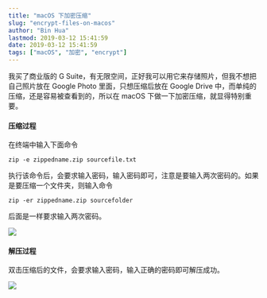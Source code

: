 ```yaml
---
title: "macOS 下加密压缩"
slug: "encrypt-files-on-macos"
author: "Bin Hua"
lastmod: 2019-03-12 15:41:59
date: 2019-03-12 15:41:59
tags: ["macOS", "加密", "encrypt"]
---
```


我买了商业版的 G Suite，有无限空间，正好我可以用它来存储照片，但我不想把自己照片放在 Google Photo 里面，只想压缩后放在 Google Drive 中，而单纯的压缩，还是容易被查看到的，所以在 macOS 下做一下加密压缩，就显得特别重要。

#### 压缩过程

在终端中输入下面命令

```
zip -e zippedname.zip sourcefile.txt
```

执行该命令后，会要求输入密码，输入密码即可，注意是要输入两次密码的。如果是要压缩一个文件夹，则输入命令

```
zip -er zippedname.zip sourcefolder
```

后面是一样要求输入两次密码。

![](/imgs/encrypt-files-on-macos-encrypt.png)

#### 解压过程

双击压缩后的文件，会要求输入密码，输入正确的密码即可解压成功。

![](/imgs/encrypt-files-on-macos-decrypt.png)
